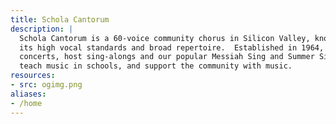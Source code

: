```yaml
---
title: Schola Cantorum
description: |
  Schola Cantorum is a 60-voice community chorus in Silicon Valley, known for
  its high vocal standards and broad repertoire.  Established in 1964, we give
  concerts, host sing-alongs and our popular Messiah Sing and Summer Sings, help
  teach music in schools, and support the community with music.
resources:
- src: ogimg.png
aliases:
- /home
---
```

